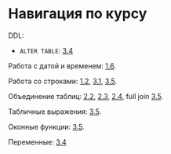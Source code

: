 # Навигация по курсу

DDL:
* `ALTER TABLE`: [3.4](/3._Базы_данных_и_SQL_запросы/3.4_База_данных_Абитуриент_запросы_корректировки.md)

Работа с датой и временем: [1.6](/1._Основы_реляционной_модели_и_SQL/1.6_Таблица_Командировки_запросы_на_выборку.md).

Работа со строками: [1.2](/1._Основы_реляционной_модели_и_SQL/1.2_Выборка_данных.md),
                    [3.1](/3._Базы_данных_и_SQL_запросы/3.1_База_данных_Тестирование_запросы_на_выборку.md),
                    [3.5](/3._Базы_данных_и_SQL_запросы/3.5_База_данных_Учебная_аналитика_по_курсу.md).

Объединение таблиц: [2.2](/2._Запросы_SQL_к_связанным_таблицам/2.2_Запросы_на_выборку_соединение_таблиц.md),
                    [2.3](/2._Запросы_SQL_к_связанным_таблицам/2.3_Запросы_корректировки_соединение_таблиц.md),
                    [2.4](/2._Запросы_SQL_к_связанным_таблицам/2.4_База_данных_Интернет-магазин_книг_запросы_на_выборку.md),
                    full join [3.5](/3._Базы_данных_и_SQL_запросы/3.5_База_данных_Учебная_аналитика_по_курсу.md).

Табличные выражения: [3.5](/3._Базы_данных_и_SQL_запросы/3.5_База_данных_Учебная_аналитика_по_курсу.md).

Оконные функции: [3.5](/3._Базы_данных_и_SQL_запросы/3.5_База_данных_Учебная_аналитика_по_курсу.md).

Переменные: [3.4](/3._Базы_данных_и_SQL_запросы/3.4_База_данных_Абитуриент_запросы_корректировки.md)
